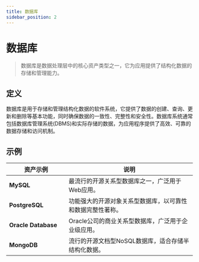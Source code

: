 ```yaml
---
title: 数据库
sidebar_position: 2
---
```



# 数据库

> 数据库是数据处理层中的核心资产类型之一，它为应用提供了结构化数据的存储和管理能力。

## <b>定义</b>

数据库是用于存储和管理结构化数据的软件系统，它提供了数据的创建、查询、更新和删除等基本功能，同时确保数据的一致性、完整性和安全性。数据库系统通常包括数据库管理系统(DBMS)和实际存储的数据，为应用程序提供了高效、可靠的数据存储和访问机制。

## <b>示例</b>

<table header_row="1">
<colgroup>
<col width="211"/>
<col width="606"/>
</colgroup>
<thead>
<tr><th><b>资产示例</b></th><th><b>说明</b></th></tr>
</thead>
<tbody>
<tr><td><b>MySQL</b></td><td>最流行的开源关系型数据库之一，广泛用于Web应用。</td></tr>
<tr><td><b>PostgreSQL</b></td><td>功能强大的开源对象关系型数据库，以可靠性和数据完整性著称。</td></tr>
<tr><td><b>Oracle Database</b></td><td>Oracle公司的商业关系型数据库，广泛用于企业级应用。</td></tr>
<tr><td><b>MongoDB</b></td><td>流行的开源文档型NoSQL数据库，适合存储半结构化数据。</td></tr>
</tbody>
</table>

